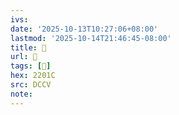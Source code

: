 ```yaml
---
ivs:
date: '2025-10-13T10:27:06+08:00'
lastmod: '2025-10-14T21:46:45-08:00'
title: 􄊗
url: 􄊗
tags: [𢀜]
hex: 2201C
src: DCCV
note:
---
```

